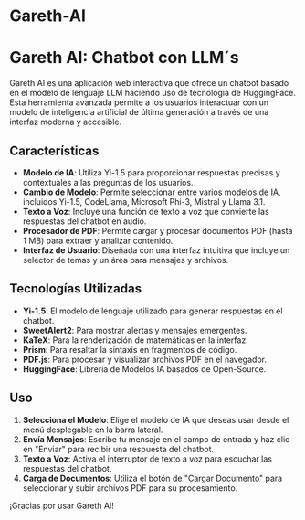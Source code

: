 # Gareth-AI
# Gareth AI: Chatbot con LLM´s

Gareth AI es una aplicación web interactiva que ofrece un chatbot basado en el modelo de lenguaje LLM haciendo uso de tecnologia de HuggingFace. Esta herramienta avanzada permite a los usuarios interactuar con un modelo de inteligencia artificial de última generación a través de una interfaz moderna y accesible.

## Características

- **Modelo de IA**: Utiliza Yi-1.5 para proporcionar respuestas precisas y contextuales a las preguntas de los usuarios.
- **Cambio de Modelo**: Permite seleccionar entre varios modelos de IA, incluidos Yi-1.5, CodeLlama, Microsoft Phi-3, Mistral y Llama 3.1.
- **Texto a Voz**: Incluye una función de texto a voz que convierte las respuestas del chatbot en audio.
- **Procesador de PDF**: Permite cargar y procesar documentos PDF (hasta 1 MB) para extraer y analizar contenido.
- **Interfaz de Usuario**: Diseñada con una interfaz intuitiva que incluye un selector de temas y un área para mensajes y archivos.

## Tecnologías Utilizadas

- **Yi-1.5**: El modelo de lenguaje utilizado para generar respuestas en el chatbot.
- **SweetAlert2**: Para mostrar alertas y mensajes emergentes.
- **KaTeX**: Para la renderización de matemáticas en la interfaz.
- **Prism**: Para resaltar la sintaxis en fragmentos de código.
- **PDF.js**: Para procesar y visualizar archivos PDF en el navegador.
- **HuggingFace**: Libreria de Modelos IA basados de Open-Source.
## Uso

1. **Selecciona el Modelo**: Elige el modelo de IA que deseas usar desde el menú desplegable en la barra lateral.
2. **Envía Mensajes**: Escribe tu mensaje en el campo de entrada y haz clic en "Enviar" para recibir una respuesta del chatbot.
3. **Texto a Voz**: Activa el interruptor de texto a voz para escuchar las respuestas del chatbot.
4. **Carga de Documentos**: Utiliza el botón de "Cargar Documento" para seleccionar y subir archivos PDF para su procesamiento.

¡Gracias por usar Gareth AI!
